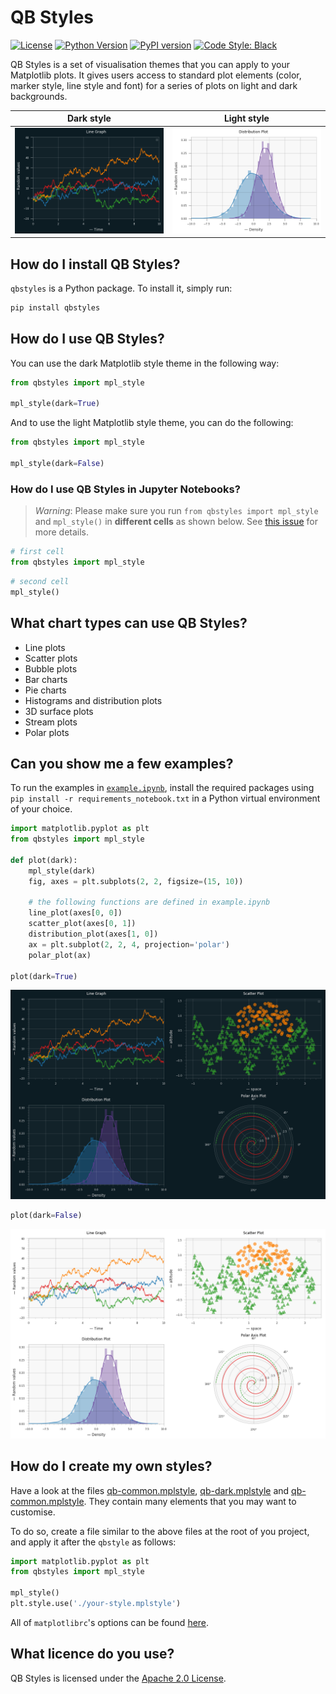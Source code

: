 # QB Styles

[![License](https://img.shields.io/badge/license-Apache%202.0-blue.svg)](https://opensource.org/licenses/Apache-2.0)
[![Python Version](https://img.shields.io/pypi/pyversions/qbstyles.svg)](https://pypi.org/project/qbstyles/)
[![PyPI version](https://badge.fury.io/py/qbstyles.svg)](https://pypi.org/project/qbstyles/)
[![Code Style: Black](https://img.shields.io/badge/code%20style-black-black.svg)](https://github.com/ambv/black)

QB Styles is a set of visualisation themes that you can apply to your Matplotlib plots. It gives users access to standard plot elements (color, marker style, line style and font) for a series of plots on light and dark backgrounds. 

Dark style | Light style
|-----------|----------- |
| ![Line plot](examples/line.png?raw=true "Line plot") | ![Distribution plot](examples/distribution_light.png?raw=true "Distribution plot") |

## How do I install QB Styles?

`qbstyles` is a Python package. To install it, simply run:


```bash
pip install qbstyles
```

## How do I use QB Styles?

You can use the dark Matplotlib style theme in the following way:

```python
from qbstyles import mpl_style

mpl_style(dark=True)
```

And to use the light Matplotlib style theme, you can do the following: 

```python
from qbstyles import mpl_style

mpl_style(dark=False)
```

### How do I use QB Styles in Jupyter Notebooks?

> _Warning_: Please make sure you run `from qbstyles import mpl_style` and `mpl_style()` in **different cells** as shown below. See [this issue](https://github.com/jupyter/notebook/issues/3691) for more details.

```python
# first cell
from qbstyles import mpl_style
```
```python
# second cell
mpl_style()
```

## What chart types can use QB Styles?

- Line plots
- Scatter plots
- Bubble plots
- Bar charts
- Pie charts
- Histograms and distribution plots
- 3D surface plots
- Stream plots
- Polar plots

## Can you show me a few examples?

To run the examples in [`example.ipynb`](example.ipynb), install the required packages using ``pip install -r requirements_notebook.txt`` in a Python virtual environment of your choice.

```python
import matplotlib.pyplot as plt
from qbstyles import mpl_style

def plot(dark):
    mpl_style(dark)
    fig, axes = plt.subplots(2, 2, figsize=(15, 10))
    
    # the following functions are defined in example.ipynb 
    line_plot(axes[0, 0])
    scatter_plot(axes[0, 1])
    distribution_plot(axes[1, 0])
    ax = plt.subplot(2, 2, 4, projection='polar')
    polar_plot(ax)

plot(dark=True)
```

![png](examples/output_6_0.png?raw=true)

```python
plot(dark=False)
```

![png](examples/output_7_0.png?raw=true)

## How do I create my own styles? 

Have a look at the files [qb-common.mplstyle](qbstyles/styles/qb-common.mplstyle), [qb-dark.mplstyle](qbstyles/styles/qb-dark.mplstyle) and [qb-common.mplstyle](qbstyles/styles/qb-light.mplstyle). They contain many elements that you may want to customise.

To do so, create a file similar to the above files at the root of you project, and apply it after the `qbstyle` as follows:

```python
import matplotlib.pyplot as plt
from qbstyles import mpl_style

mpl_style()
plt.style.use('./your-style.mplstyle')
```

All of `matplotlibrc`'s options can be found [here](https://matplotlib.org/tutorials/introductory/customizing.html#a-sample-matplotlibrc-file).

## What licence do you use?

QB Styles is licensed under the [Apache 2.0 License](LICENSE).
